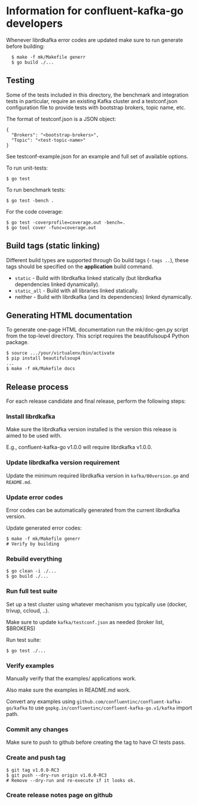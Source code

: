 # Information for confluent-kafka-go developers

Whenever librdkafka error codes are updated make sure to run generate
before building:

```
  $ make -f mk/Makefile generr
  $ go build ./...
```




## Testing

Some of the tests included in this directory, the benchmark and integration tests in particular,
require an existing Kafka cluster and a testconf.json configuration file to
provide tests with bootstrap brokers, topic name, etc.

The format of testconf.json is a JSON object:
```
{
  "Brokers": "<bootstrap-brokers>",
  "Topic": "<test-topic-name>"
}
```

See testconf-example.json for an example and full set of available options.


To run unit-tests:
```
$ go test
```

To run benchmark tests:
```
$ go test -bench .
```

For the code coverage:
```
$ go test -coverprofile=coverage.out -bench=.
$ go tool cover -func=coverage.out
```

## Build tags (static linking)


Different build types are supported through Go build tags (`-tags ..`),
these tags should be specified on the **application** build command.

 * `static` - Build with librdkafka linked statically (but librdkafka
              dependencies linked dynamically).
 * `static_all` - Build with all libraries linked statically.
 * neither - Build with librdkafka (and its dependencies) linked dynamically.



## Generating HTML documentation

To generate one-page HTML documentation run the mk/doc-gen.py script from the
top-level directory. This script requires the beautifulsoup4 Python package.

```
$ source .../your/virtualenv/bin/activate
$ pip install beautifulsoup4
...
$ make -f mk/Makefile docs
```


## Release process

For each release candidate and final release, perform the following steps:

### Install librdkafka

Make sure the librdkafka version installed is the version this release
is aimed to be used with.

E.g., confluent-kafka-go v1.0.0 will require librdkafka v1.0.0.


### Update librdkafka version requirement

Update the minimum required librdkafka version in `kafka/00version.go`
and `README.md`.


### Update error codes

Error codes can be automatically generated from the current librdkafka version.


Update generated error codes:

    $ make -f mk/Makefile generr
    # Verify by building


### Rebuild everything

    $ go clean -i ./...
    $ go build ./...


### Run full test suite

Set up a test cluster using whatever mechanism you typically use
(docker, trivup, ccloud, ..).

Make sure to update `kafka/testconf.json` as needed (broker list, $BROKERS)

Run test suite:

    $ go test ./...


### Verify examples

Manually verify that the examples/ applications work.

Also make sure the examples in README.md work.

Convert any examples using `github.com/confluentinc/confluent-kafka-go/kafka` to use
`gopkg.in/confluentinc/confluent-kafka-go.v1/kafka` import path.

### Commit any changes

Make sure to push to github before creating the tag to have CI tests pass.


### Create and push tag

    $ git tag v1.0.0-RC3
    $ git push --dry-run origin v1.0.0-RC3
    # Remove --dry-run and re-execute if it looks ok.


### Create release notes page on github
